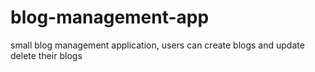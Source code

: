 # blog-management-app
small blog management application, users can create blogs and update delete their blogs
